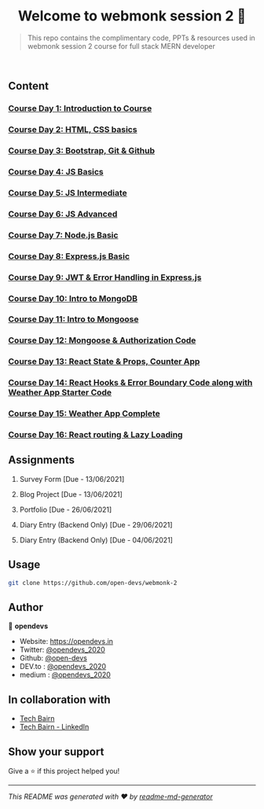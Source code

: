 # <center> Welcome to webmonk session 2 👋 </center>

> This repo contains the complimentary code, PPTs &amp; resources used in webmonk session 2 course for full stack MERN developer

<br>

## Content

### [Course Day 1: Introduction to Course](https://github.com/open-devs/webmonk-2/tree/main/Course%20Day%201)

### [Course Day 2: HTML, CSS basics](https://github.com/open-devs/webmonk-2/tree/main/Course%20Day%202)

### [Course Day 3: Bootstrap, Git & Github](https://github.com/open-devs/webmonk-2/tree/main/Course%20Day%203)

### [Course Day 4: JS Basics](https://github.com/open-devs/webmonk-2/tree/main/Course%20Day%204)

### [Course Day 5: JS Intermediate](https://github.com/open-devs/webmonk-2/tree/main/Course%20Day%205)

### [Course Day 6: JS Advanced](https://github.com/open-devs/webmonk-2/tree/main/Course%20Day%206)

### [Course Day 7: Node.js Basic](https://github.com/open-devs/webmonk-2/tree/main/Course%20Day%207)

### [Course Day 8: Express.js Basic](https://github.com/open-devs/webmonk-2/tree/main/Course%20Day%208)

### [Course Day 9: JWT & Error Handling in Express.js](https://github.com/open-devs/webmonk-2/tree/main/Course%20Day%209)

### [Course Day 10: Intro to MongoDB](https://github.com/open-devs/webmonk-2/tree/main/Course%20Day%2010)

### [Course Day 11: Intro to Mongoose](https://github.com/open-devs/webmonk-2/tree/main/Course%20Day%2011)

### [Course Day 12: Mongoose & Authorization Code](https://github.com/open-devs/webmonk-2/tree/main/Course%20Day%2012)

### [Course Day 13: React State & Props, Counter App](https://github.com/open-devs/webmonk-2/tree/main/Course%20Day%2013)

### [Course Day 14: React Hooks & Error Boundary Code along with Weather App Starter Code](https://github.com/open-devs/webmonk-2/tree/main/Course%20Day%2014)

### [Course Day 15: Weather App Complete](https://github.com/open-devs/webmonk-2/tree/main/Course%20Day%2015)

### [Course Day 16: React routing & Lazy Loading](https://github.com/open-devs/webmonk-2/tree/main/Course%20Day%2016)

## Assignments

1. Survey Form [Due - 13/06/2021]

2. Blog Project [Due - 13/06/2021]

3. Portfolio [Due - 26/06/2021]

4. Diary Entry (Backend Only) [Due - 29/06/2021]

5. Diary Entry (Backend Only) [Due - 04/06/2021]

## Usage

```sh
git clone https://github.com/open-devs/webmonk-2
```

## Author

👤 **opendevs**

- Website: https://opendevs.in
- Twitter: [@opendevs_2020](https://twitter.com/opendevs_2020)
- Github: [@open-devs](https://github.com/open-devs)
- DEV.to : [@opendevs_2020](https://dev.to/opendevs_2020)
- medium : [@opendevs_2020](https://medium.com/@opendevs_2020)

## In collaboration with

- [Tech Bairn](https://techbairn.com/)
- [Tech Bairn - LinkedIn](https://www.linkedin.com/company/techbairn/)

## Show your support

Give a ⭐️ if this project helped you!

---

_This README was generated with ❤️ by [readme-md-generator](https://github.com/kefranabg/readme-md-generator)_
